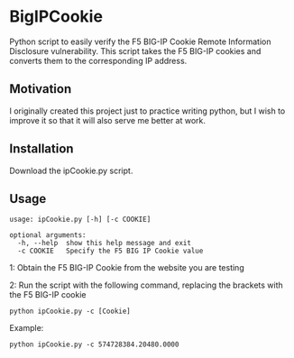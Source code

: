 # BigIPCookie
Python script to easily verify the F5 BIG-IP Cookie Remote Information Disclosure vulnerability.
This script takes the F5 BIG-IP cookies and converts them to the corresponding IP address. 

## Motivation

I originally created this project just to practice writing python, but I wish to improve it so that it will also serve me better at work. 

## Installation

Download the ipCookie.py script. 

## Usage
```
usage: ipCookie.py [-h] [-c COOKIE]

optional arguments:
  -h, --help  show this help message and exit
  -c COOKIE   Specify the F5 BIG IP Cookie value
```
1: Obtain the F5 BIG-IP Cookie from the website you are testing

2: Run the script with the following command, replacing the brackets with the F5 BIG-IP cookie
```
python ipCookie.py -c [Cookie]
```
Example: 
```
python ipCookie.py -c 574728384.20480.0000
```

